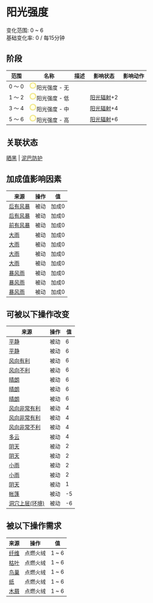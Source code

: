 # 阳光强度  
>   
  
变化范围: 0 ~ 6  
基础变化率: 0 / 每15分钟  
## 阶段  
范围  |  名称  |  描述  |  影响状态  |  影响动作  
----  |  ----  |  ----  |  ----  |  ----  
0 ～ 0  |  <img decoding="async" src="Sprite/SunIcon.png" href="a.md" style="max-width:20px;max-height:20px;">阳光强度 - 无  |    |    |    
1 ～ 2  |  <img decoding="async" src="Sprite/SunIcon.png" href="a.md" style="max-width:20px;max-height:20px;">阳光强度 - 低  |    |  [阳光辐射](SunExposure.md)+2  |    
3 ～ 4  |  <img decoding="async" src="Sprite/SunIcon.png" href="a.md" style="max-width:20px;max-height:20px;">阳光强度 - 中  |    |  [阳光辐射](SunExposure.md)+4  |    
5 ～ 6  |  <img decoding="async" src="Sprite/SunIcon.png" href="a.md" style="max-width:20px;max-height:20px;">阳光强度 - 高  |    |  [阳光辐射](SunExposure.md)+6  |    
## 关联状态  
[晒黑](Tanning.md)  |  [泥巴防护](MudProtection.md)  
## 加成值影响因素  
来源  |  操作  |  值  
----  |  ----  |  ----  
[后有风暴](OpenSea_StormBehind.md)  |  被动  |  加成0  
[后有风暴](OpenSea_StormBehindInfinite.md)  |  被动  |  加成0  
[前有风暴](OpenSea_StormFront.md)  |  被动  |  加成0  
[大雨](TropicalIsland_HeavyRain.md)  |  被动  |  加成0  
[大雨](TropicalIsland_HeavyRainInfinite.md)  |  被动  |  加成0  
[大雨](TropicalIsland_HeavyRainLong.md)  |  被动  |  加成0  
[大雨](TropicalIsland_HeavyRainStart.md)  |  被动  |  加成0  
[暴风雨](TropicalIsland_Storm.md)  |  被动  |  加成0  
[暴风雨](TropicalIsland_StormInfinite.md)  |  被动  |  加成0  
[暴风雨](TropicalIsland_StormStart.md)  |  被动  |  加成0  
## 可被以下操作改变  
来源  |  操作  |  值  
----  |  ----  |  ----  
[平静](OpenSea_Calm.md)  |  被动  |  6  
[平静](OpenSea_CalmInfinite.md)  |  被动  |  6  
[风向有利](OpenSea_Favourable.md)  |  被动  |  6  
[风向不利](OpenSea_UnFavourable.md)  |  被动  |  6  
[晴朗](TropicalIsland_Clear.md)  |  被动  |  6  
[晴朗](TropicalIsland_ClearInfinite.md)  |  被动  |  6  
[晴朗](TropicalIsland_ClearStart.md)  |  被动  |  6  
[风向非常有利](OpenSea_VeryFavourable.md)  |  被动  |  4  
[风向非常有利](OpenSea_VeryFavourableInfinite.md)  |  被动  |  4  
[风向非常不利](OpenSea_VeryUnFavourable.md)  |  被动  |  4  
[多云](TropicalIsland_PartiallyCloudy.md)  |  被动  |  4  
[阴天](TropicalIsland_Cloudy.md)  |  被动  |  2  
[阴天](TropicalIsland_CloudyStart.md)  |  被动  |  2  
[小雨](TropicalIsland_LightRain.md)  |  被动  |  2  
[小雨](TropicalIsland_LightRainStart.md)  |  被动  |  2  
[阴天](TropicalIsland_CloudyStart.md)  |  被动  |  1  
[帐篷](TentDeployed.md)  |  被动  |  -5  
[洞穴上层(环境)](Env_HighChamber.md)  |  被动  |  -6  
## 被以下操作需求  
来源  |  操作  |  值  
----  |  ----  |  ----  
[纤维](Fibers.md)  |  点燃火绒  |  1 ~ 6  
[枯叶](LeavesDry.md)  |  点燃火绒  |  1 ~ 6  
[鸟巢](Nest.md)  |  点燃火绒  |  1 ~ 6  
[纸](Papers.md)  |  点燃火绒  |  1 ~ 6  
[木屑](WoodShavings.md)  |  点燃火绒  |  1 ~ 6  
